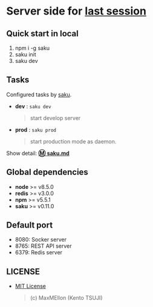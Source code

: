 # Server side for [last session](https://github.com/MaxMEllon/last-session)

Quick start in local
---

1. npm i -g saku
1. saku init
1. saku dev

Tasks
---

Configured tasks by [saku](https://github.com/kt3k/saku).

- **dev** : `saku dev`
  > start develop server

- **prod** : `saku prod`
  > start production mode as daemon.

Show detail: **[:m: saku.md](./saku.md)**

Global dependencies
---

- **node** >= v8.5.0
- **redis** >= v3.0.0
- **npm** >= v5.5.1
- **saku** >= v0.11.0

Default port
---
- 8080: Socker server
- 8765: REST API server
- 6379: Redis server

LICENSE
---

- [MIT License](./LICENSE.txt)
  > (c) MaxMEllon (Kento TSUJI)
